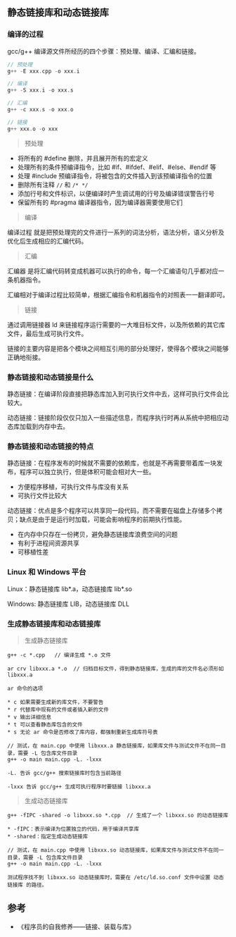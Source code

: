 ## 静态链接库和动态链接库

### 编译的过程
gcc/g++ 编译源文件所经历的四个步骤：预处理、编译、汇编和链接。

```c++
// 预处理
g++ -E xxx.cpp -o xxx.i

// 编译
g++ -S xxx.i -o xxx.s

// 汇编
g++ -c xxx.s -o xxx.o

// 链接
g++ xxx.o -o xxx

```
> 预处理

* 将所有的 #define 删除，并且展开所有的宏定义
* 处理所有的条件预编译指令，比如 #if、#ifdef、#elif、#else、#endif 等
* 处理 #include 预编译指令，将被包含的文件插入到该预编译指令的位置
* 删除所有注释 `//` 和 `/* */`
* 添加行号和文件标识，以便编译时产生调试用的行号及编译错误警告行号
* 保留所有的 #pragma 编译器指令，因为编译器需要使用它们

> 编译

编译过程 就是把预处理完的文件进行一系列的词法分析，语法分析，语义分析及优化后生成相应的汇编代码。

> 汇编

汇编器 是将汇编代码转变成机器可以执行的命令，每一个汇编语句几乎都对应一条机器指令。

汇编相对于编译过程比较简单，根据汇编指令和机器指令的对照表一一翻译即可。

> 链接

通过调用链接器 ld 来链接程序运行需要的一大堆目标文件，以及所依赖的其它库文件，最后生成可执行文件。

链接的主要内容是把各个模块之间相互引用的部分处理好，使得各个模块之间能够正确地衔接。

### 静态链接和动态链接是什么

静态链接：在编译阶段直接把静态库加入到可执行文件中去，这样可执行文件会比较大。

动态链接：链接阶段仅仅只加入一些描述信息，而程序执行时再从系统中把相应动态库加载到内存中去。

### 静态链接和动态链接的特点

静态链接：在程序发布的时候就不需要的依赖库，也就是不再需要带着库一块发布，程序可以独立执行，但是体积可能会相对大一些。

* 方便程序移植，可执行文件与库没有关系
* 可执行文件比较大

动态链接：优点是多个程序可以共享同一段代码，而不需要在磁盘上存储多个拷贝；缺点是由于是运行时加载，可能会影响程序的前期执行性能。

* 在内存中只存在一份拷贝，避免静态链接库浪费空间的问题
* 有利于进程间资源共享
* 可移植性差

### Linux 和 Windows 平台

Linux：静态链接库 lib*.a，动态链接库 lib*.so

Windows: 静态链接库 LIB，动态链接库 DLL

### 生成静态链接库和动态链接库

> 生成静态链接库

```
g++ -c *.cpp   // 编译生成 *.o 文件

ar crv libxxx.a *.o  // 归档目标文件，得到静态链接库，生成的库的文件名必须形如 libxxx.a

ar 命令的选项

* c 如果需要生成新的库文件，不要警告
* r 代替库中现有的文件或者插入新的文件
* v 输出详细信息
* t 可以查看静态库包含的文件
* s 无论 ar 命令是否修改了库内容，都强制重新生成库符号表

// 测试，在 main.cpp 中使用 libxxx.a 静态链接库，如果库文件与测试文件不在同一目录，需要 -L 包含库文件目录
g++ -o main main.cpp -L. -lxxx  

-L. 告诉 gcc/g++ 搜索链接库时包含当前路径

-lxxx 告诉 gcc/g++ 生成可执行程序时要链接 libxxx.a

```

> 生成动态链接库

```
g++ -fIPC -shared -o libxxx.so *.cpp  // 生成了一个 libxxx.so 的动态链接库

* -fIPC：表示编译为位置独立的代码，用于编译共享库
* -shared：指定生成动态链接库

// 测试，在 main.cpp 中使用 libxxx.so 动态链接库，如果库文件与测试文件不在同一目录，需要 -L 包含库文件目录
g++ -o main main.cpp -L. -lxxx  

测试程序找不到 libxxx.so 动态链接库时，需要在 /etc/ld.so.conf 文件中设置 动态链接库 的路径。
```

## 参考

* 《程序员的自我修养——链接、装载与库》

